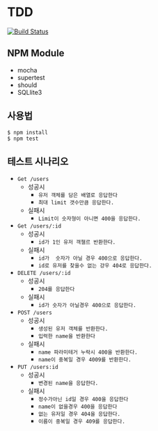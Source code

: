 # TDD

[![Build Status](https://travis-ci.org/cheese10yun/travis-ci-node.svg?branch=master)](https://travis-ci.org/cheese10yun/travis-ci-node)

## NPM Module
* mocha
* supertest
* should
* SQLlite3

## 사용법
```
$ npm install
$ npm test
```
## 테스트 시나리오

* `Get /users`
    * 성공시
        * `유저 객체를 담은 배열로 응답한다`
        * `최대 limit 갯수만큼 응답한다.`
    * 실패시
        * `Limit이 숫자형이 아니면 400을 응답한다.`
* `Get /users/:id`
    * 성공시
        * `id가 1인 유저 객챌르 반환한다.`
    * 실패시
        * `id가  숫자가 아닐 경우 400으로 응답한다.`
        * `id로 유저를 찾을수 없는 걍우 404로 응답한다.`
* `DELETE /users/:id`
    * 성공시
        * `204를 응답한다`
    * 실패시
        * `id가 숫자가 아닐경우 400으로 응답한다.`
* `POST /users`
    * 성공시
        * `생성된 유저 객체를 반환한다.`
        * `입력한 name을 반환한다`
    * 실패시
        * `name 파라미테거 누락시 400을 반환한다.`
        * `name이 중복일 경우 4009를 반환한다.`
* `PUT /users:id`
    * 성공시
        * `변경된 name을 응답한다.`
    * 실패시
        * `정수가아닌 id일 경우 400을 응답한다`
        * `name이 없을경우 400을 응답한다`
        * `없는 유저일 경우 404을 응답한다.`
        * `이름이 중복일 경우 409를 응답한다.`    

